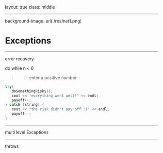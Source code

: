 layout: true
class: middle

---

background-image: url(./res/net1.png)
# Exceptions

---

error recovery

do while n < 0
>> enter a positive number

```c++
try{
   doSomethingRisky();
   cout << "everything went well!" << endl;
   payoff++;
} catch (string) {
   cout << "the risk didn't pay off :(" << endl;
   payoff--;
}
```

---

multi level Exceptions

---

throws
